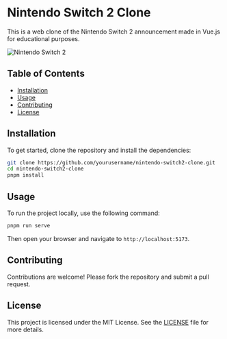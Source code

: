 # Nintendo Switch 2 Clone

This is a web clone of the Nintendo Switch 2 announcement made in Vue.js for educational purposes.

![Nintendo Switch 2](https://www.nintendo.com/successor/en-us/sns2.png)

## Table of Contents

- [Installation](#installation)
- [Usage](#usage)
- [Contributing](#contributing)
- [License](#license)

## Installation

To get started, clone the repository and install the dependencies:

```bash
git clone https://github.com/yourusername/nintendo-switch2-clone.git
cd nintendo-switch2-clone
pnpm install
```

## Usage

To run the project locally, use the following command:

```bash
pnpm run serve
```

Then open your browser and navigate to `http://localhost:5173`.

## Contributing

Contributions are welcome! Please fork the repository and submit a pull request.

## License

This project is licensed under the MIT License. See the [LICENSE](LICENSE) file for more details.
